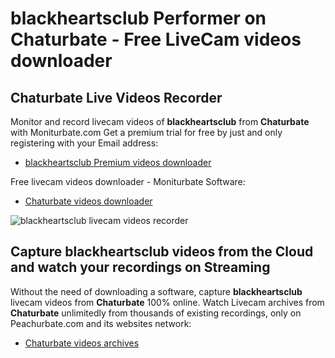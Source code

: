 # blackheartsclub Performer on Chaturbate - Free LiveCam videos downloader

## Chaturbate Live Videos Recorder

Monitor and record livecam videos of **blackheartsclub** from **Chaturbate** with Moniturbate.com
Get a premium trial for free by just and only registering with your Email address:
* [blackheartsclub Premium videos downloader](https://moniturbate.com/request-demo-licence-key.html)

Free livecam videos downloader - Moniturbate Software:
* [Chaturbate videos downloader](https://moniturbate.com/moniturbate-download-software.html)

![blackheartsclub livecam videos recorder](https://peachurnet.com/templates/moniturbate-software.png)


## Capture blackheartsclub videos from the Cloud and watch your recordings on Streaming

Without the need of downloading a software, capture **blackheartsclub** livecam videos from **Chaturbate** 100% online.
Watch Livecam archives from **Chaturbate** unlimitedly from thousands of existing recordings, only on Peachurbate.com and its websites network:
* [Chaturbate videos archives](https://peachurnet.com/)